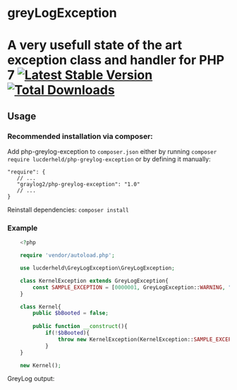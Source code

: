 # greyLogException
A very usefull state of the art exception class and handler for PHP 7
[![Latest Stable Version](https://img.shields.io/packagist/v/lucderheld/greylogexception.svg?style=flat-square)](https://packagist.org/packages/lucderheld/greylogexception) [![Total Downloads](https://img.shields.io/packagist/dt/lucderheld/greylogexception.svg?style=flat-square)](https://packagist.org/packages/lucderheld/greylogexception) 
========

Usage
-----

### Recommended installation via composer:

Add php-greylog-exception to `composer.json` either by running `composer require lucderheld/php-greylog-exception` or by defining it manually:

    "require": {
       // ...
       "graylog2/php-greylog-exception": "1.0"
       // ...
    }

Reinstall dependencies: `composer install`

### Example

```php
    <?php

    require 'vendor/autoload.php';

    use lucderheld\GreyLogException\GreyLogException;

    class KernelException extends GreyLogException{
        const SAMPLE_EXCEPTION = [0000001, GreyLogException::WARNING, "This is the exception error text with a variable '%s'"]
    }

    class Kernel{
        public $bBooted = false;
        
        public function __construct(){
            if(!$bBooted){
                throw new KernelException(KernelException::SAMPLE_EXCEPTION, 'SomeValue');
            }
    }

    new Kernel();
``` 

GreyLog output:

       